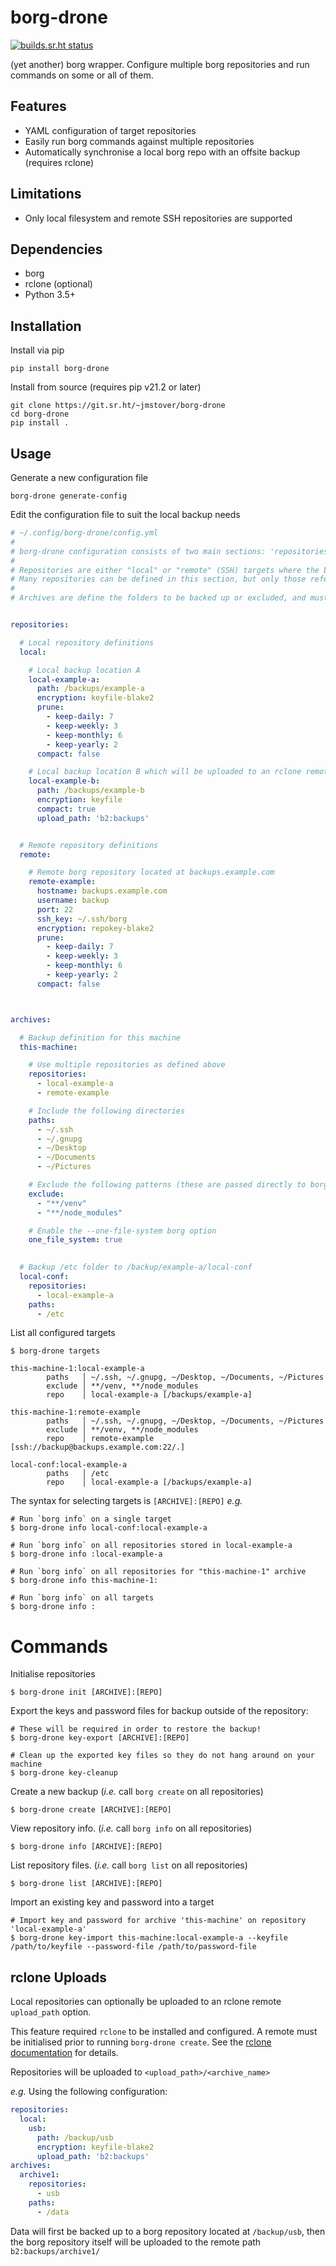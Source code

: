 # borg-drone

[![builds.sr.ht status](https://builds.sr.ht/~jmstover/borg-drone/commits/master.svg)](https://builds.sr.ht/~jmstover/borg-drone/commits/master?)

(yet another) borg wrapper. Configure multiple borg repositories and run commands on some or all of them.

## Features
- YAML configuration of target repositories
- Easily run borg commands against multiple repositories
- Automatically synchronise a local borg repo with an offsite backup (requires rclone)

## Limitations
- Only local filesystem and remote SSH repositories are supported

## Dependencies

- borg
- rclone (optional)
- Python 3.5+

## Installation

Install via pip
```shell
pip install borg-drone
```

Install from source (requires pip v21.2 or later)
```shell
git clone https://git.sr.ht/~jmstover/borg-drone
cd borg-drone
pip install .
```

## Usage

Generate a new configuration file
```shell
borg-drone generate-config
```

Edit the configuration file to suit the local backup needs
```yaml
# ~/.config/borg-drone/config.yml
#
# borg-drone configuration consists of two main sections: 'repositories' and 'archives'
#
# Repositories are either "local" or "remote" (SSH) targets where the borg repository will be created.
# Many repositories can be defined in this section, but only those referenced by an archive will be used.
#
# Archives are define the folders to be backed up or excluded, and must reference at least one Repository.


repositories:

  # Local repository definitions
  local:

    # Local backup location A
    local-example-a:
      path: /backups/example-a
      encryption: keyfile-blake2
      prune:
        - keep-daily: 7
        - keep-weekly: 3
        - keep-monthly: 6
        - keep-yearly: 2
      compact: false

    # Local backup location B which will be uploaded to an rclone remote
    local-example-b:
      path: /backups/example-b
      encryption: keyfile
      compact: true
      upload_path: 'b2:backups'


  # Remote repository definitions
  remote:

    # Remote borg repository located at backups.example.com
    remote-example:
      hostname: backups.example.com
      username: backup
      port: 22
      ssh_key: ~/.ssh/borg
      encryption: repokey-blake2
      prune:
        - keep-daily: 7
        - keep-weekly: 3
        - keep-monthly: 6
        - keep-yearly: 2
      compact: false



archives:

  # Backup definition for this machine
  this-machine:

    # Use multiple repositories as defined above
    repositories:
      - local-example-a
      - remote-example

    # Include the following directories
    paths:
      - ~/.ssh
      - ~/.gnupg
      - ~/Desktop
      - ~/Documents
      - ~/Pictures

    # Exclude the following patterns (these are passed directly to borg)
    exclude:
      - "**/venv"
      - "**/node_modules"

    # Enable the --one-file-system borg option
    one_file_system: true
  

  # Backup /etc folder to /backup/example-a/local-conf
  local-conf:
    repositories:
      - local-example-a
    paths:
      - /etc

```

List all configured targets
```shell
$ borg-drone targets

this-machine-1:local-example-a
        paths   │ ~/.ssh, ~/.gnupg, ~/Desktop, ~/Documents, ~/Pictures
        exclude │ **/venv, **/node_modules
        repo    │ local-example-a [/backups/example-a]

this-machine-1:remote-example
        paths   │ ~/.ssh, ~/.gnupg, ~/Desktop, ~/Documents, ~/Pictures
        exclude │ **/venv, **/node_modules
        repo    │ remote-example [ssh://backup@backups.example.com:22/.]

local-conf:local-example-a
        paths   │ /etc
        repo    │ local-example-a [/backups/example-a]
```

The syntax for selecting targets is `[ARCHIVE]:[REPO]` _e.g._
```shell
# Run `borg info` on a single target
$ borg-drone info local-conf:local-example-a

# Run `borg info` on all repositories stored in local-example-a
$ borg-drone info :local-example-a

# Run `borg info` on all repositories for "this-machine-1" archive
$ borg-drone info this-machine-1:

# Run `borg info` on all targets
$ borg-drone info :
```

# Commands

Initialise repositories
```shell
$ borg-drone init [ARCHIVE]:[REPO]
```

Export the keys and password files for backup outside of the repository:

```shell
# These will be required in order to restore the backup!
$ borg-drone key-export [ARCHIVE]:[REPO]

# Clean up the exported key files so they do not hang around on your machine
$ borg-drone key-cleanup
```


Create a new backup (_i.e._ call `borg create` on all repositories)
```shell
$ borg-drone create [ARCHIVE]:[REPO]
```


View repository info. (_i.e._ call `borg info` on all repositories)
```shell
$ borg-drone info [ARCHIVE]:[REPO]
```

List repository files. (_i.e._ call `borg list` on all repositories)
```shell
$ borg-drone list [ARCHIVE]:[REPO]
```


Import an existing key and password into a target
```shell
# Import key and password for archive 'this-machine' on repository 'local-example-a'
$ borg-drone key-import this-machine:local-example-a --keyfile /path/to/keyfile --password-file /path/to/password-file
```

## rclone Uploads

Local repositories can optionally be uploaded to an rclone remote `upload_path` option.

This feature required `rclone` to be installed and configured. A remote must be initialised prior to running `borg-drone create`.
See the [rclone documentation](https://rclone.org/docs/) for details.

Repositories will be uploaded to `<upload_path>/<archive_name>`

_e.g._ Using the following configuration:
```yaml
repositories:
  local:
    usb:
      path: /backup/usb
      encryption: keyfile-blake2
      upload_path: 'b2:backups'
archives:
  archive1:
    repositories:
      - usb
    paths:
      - /data
```

Data will first be backed up to a borg repository located at `/backup/usb`,
then the borg repository itself will be uploaded to the remote path `b2:backups/archive1/`
